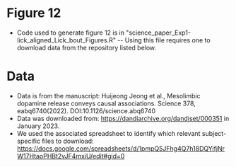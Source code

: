 # Figure 12
- Code used to generate figure 12 is in "science_paper_Exp1-lick_aligned_Lick_bout_Figures.R"  -- Using this file requires one to download data from the repository listed below.

# Data
- Data is from the manuscript: Huijeong Jeong et al., Mesolimbic dopamine release conveys causal associations. Science 378, eabq6740(2022). DOI:10.1126/science.abq6740
- Data was downloaded from: https://dandiarchive.org/dandiset/000351 in January 2023. 
- We used the associated spreadsheet to identify which relevant subject-specific files to download: https://docs.google.com/spreadsheets/d/1pmpQ5JFhg4Q7h18DQYifjNrW17HtaoPHBt2vJF4mxiU/edit#gid=0
